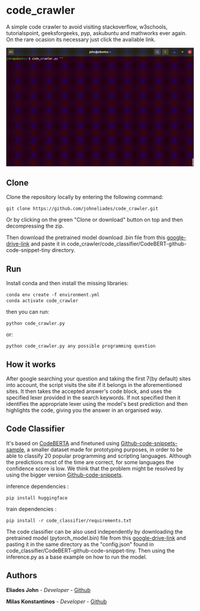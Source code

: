 # code_crawler

A simple code crawler to avoid visiting stackoverflow, w3schools, tutorialspoint, 
geeksforgeeks, pyp, askubuntu and mathworks ever again. On the rare ocasion its 
necessary just click the available link.
					
![Image of crawler](https://github.com/johneliades/code_crawler/blob/main/preview.gif)

## Clone

Clone the repository locally by entering the following command:
```
git clone https://github.com/johneliades/code_crawler.git
```
Or by clicking on the green "Clone or download" button on top and then 
decompressing the zip.

Then download the pretrained model download .bin file from this 
[google-drive-link](https://drive.google.com/file/d/1VxrJ8zUZuNA-ojTA-z1FQuvPseqYQOJE/view?usp=share_link) 
and paste it in code_crawler/code_classifier/CodeBERT-github-code-snippet-tiny directory.

## Run

Install conda and then install the missing libraries:

```
conda env create -f environment.yml
conda activate code_crawler
```

then you can run:

```
python code_crawler.py
```

or:

```
python code_crawler.py any possible programming question
```

## How it works

After google searching your question and taking the first 7(by default) sites 
into account, the script visits the site if it belongs in the aforementioned 
sites. It then takes the accepted answer's code block, and uses the specified 
lexer provided in the search keywords. If not specified then it identifies the 
appropriate lexer using the model's best prediction and then highlights the 
code, giving you the answer in an organised way.

## Code Classifier

It's based on [CodeBERTA](https://huggingface.co/huggingface/CodeBERTa-language-id) 
and finetuned using [Github-code-snippets-sample](https://www.kaggle.com/datasets/simiotic/github-code-snippets-development-sample?datasetId=1198320), a smaller dataset made for 
prototyping purposes, in order to be able to classify 20 popular programming and 
scripting languages. Although the predictions most of the time are correct, for some 
languages the confidence score is low. We think that the problem might be resolved by 
using the bigger version [Github-code-snippets](https://www.kaggle.com/datasets/simiotic/github-code-snippets). 

inference dependencies : 
```
pip install huggingface
```
train dependencies : 
```
pip install -r code_classifier/requirements.txt
```
The code classifier can be also used independently by downloading the pretrained model 
(pytorch_model.bin) file from this [google-drive-link](https://drive.google.com/file/d/1VxrJ8zUZuNA-ojTA-z1FQuvPseqYQOJE/view?usp=share_link) and pasting it in the same directory 
as the "config.json" found in code_classifier/CodeBERT-github-code-snippet-tiny. Then using 
the inference.py as a base example on how to run the model.

## Authors

**Eliades John** - *Developer* - [Github](https://github.com/johneliades)

**Milas Konstantinos** - *Developer* - [Github](https://github.com/kmilas)
